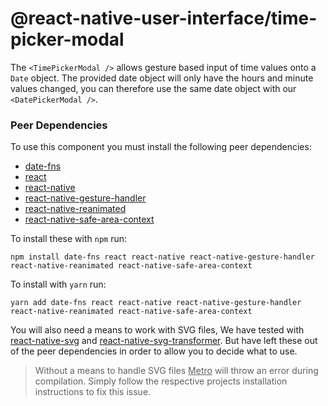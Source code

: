 # @react-native-user-interface/time-picker-modal

The `<TimePickerModal />` allows gesture based input of time values onto a `Date` object. The provided date object will only have the hours and minute values changed, you can therefore use the same date object with our `<DatePickerModal />`.

### Peer Dependencies

To use this component you must install the following peer dependencies:

* [date-fns](https://www.npmjs.com/package/date-fns)
* [react](https://www.npmjs.com/package/react)
* [react-native](https://www.npmjs.com/package/react-native)
* [react-native-gesture-handler](https://www.npmjs.com/package/react-native-gesture-handler)
* [react-native-reanimated](https://www.npmjs.com/package/react-native-reanimated)
* [react-native-safe-area-context](https://www.npmjs.com/package/react-native-safe-area-context)

To install these with `npm` run:

```
npm install date-fns react react-native react-native-gesture-handler react-native-reanimated react-native-safe-area-context
```

To install with `yarn` run:

```
yarn add date-fns react react-native react-native-gesture-handler react-native-reanimated react-native-safe-area-context
```

You will also need a means to work with SVG files, We have tested with [react-native-svg](https://www.npmjs.com/package/react-native-svg) and [react-native-svg-transformer](https://www.npmjs.com/package/react-native-svg-transformer). But have left these out of the peer dependencies in order to allow you to decide what to use.

> Without a means to handle SVG files <ins>Metro</ins> will throw an error during compilation. Simply follow the respective projects installation instructions to fix this issue.